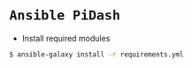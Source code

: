 # `Ansible PiDash`

- Install required modules
```bash
$ ansible-galaxy install -r requirements.yml
```
